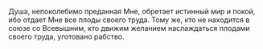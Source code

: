 Душа, непоколебимо преданная Мне, обретает истинный мир и покой, ибо отдает Мне все плоды своего труда. Тому же, кто не находится в союзе со Всевышним, кто движим желанием наслаждаться плодами своего труда, уготовано рабство.